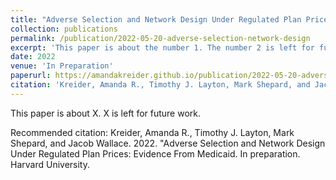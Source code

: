 ```yaml
---
title: "Adverse Selection and Network Design Under Regulated Plan Prices: Evidence From Medicaid"
collection: publications
permalink: /publication/2022-05-20-adverse-selection-network-design
excerpt: 'This paper is about the number 1. The number 2 is left for future work.'
date: 2022
venue: 'In Preparation'
paperurl: https://amandakreider.github.io/publication/2022-05-20-adverse-selection-network-design
citation: 'Kreider, Amanda R., Timothy J. Layton, Mark Shepard, and Jacob Wallace. 2022. &quot;Adverse Selection and Network Design Under Regulated Plan Prices: Evidence From Medicaid.&quot; In preparation. Harvard University.'
---
```


This paper is about X. X is left for future work.

Recommended citation: Kreider, Amanda R., Timothy J. Layton, Mark Shepard, and Jacob Wallace. 2022. "Adverse Selection and Network Design Under Regulated Plan Prices: Evidence From Medicaid. In preparation. Harvard University.

